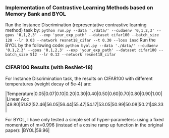 ### Implementation of Contrastive Learning Methods based on Memory Bank and BYOL
Run the Instance Discrimination (representative contrastive learning method) task by:
`python run.py --data './data/' --cudaenv '0,1,2,3' --gpus '0,1,2,3' --exp 'your_exp_path' --dataset cifar100 --batch_size 128 --lr 0.03 --network resnet18_cifar --t 0.30 --loss insd`
Run the BYOL by the following code:
`python byol.py --data './data/' --cudaenv '0,1,2,3' --gpus '0,1,2,3' --exp 'your_exp_path' --dataset cifar100 --batch_size 512 --lr 0.12 --network resnet18_cifar`

### CIFAR100 Results (with ResNet-18)
For Instance Discrimination task, the results on CIFAR100 with different temperatures (weight decay of 5e-4) are:

|Temperature|0.05|0.07|0.10|0.20|0.30|0.40|0.50|0.60|0.70|0.80|0.90|1.00|
|Linear Acc |49.80|51.82|52.46|56.05|56.44|55.47|54.17|53.05|50.99|50.08|50.21|48.33|

For BYOL, I have only tested a simple set of hyper-parameters: using a fixed momentum of m=0.996 (instead of a cosine ramp up function in the original paper):
|BYOL|59.96|

